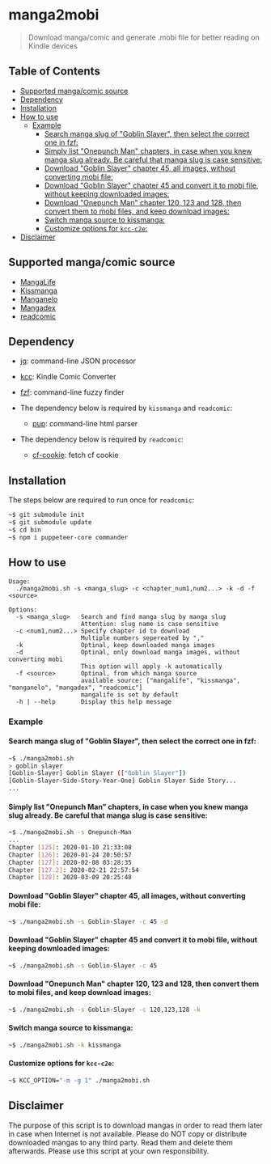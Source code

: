 # manga2mobi

> Download manga/comic and generate .mobi file for better reading on Kindle devices

## Table of Contents

- [Supported manga/comic source](#supported-mangacomic-source)
- [Dependency](#dependency)
- [Installation](#installation)
- [How to use](#how-to-use)
  - [Example](#example)
    - [Search manga slug of "Goblin Slayer", then select the correct one in fzf:](#search-manga-slug-of-goblin-slayer-then-select-the-correct-one-in-fzf)
    - [Simply list "Onepunch Man" chapters, in case when you knew manga slug already. Be careful that manga slug is case sensitive:](#simply-list-onepunch-man-chapters-in-case-when-you-knew-manga-slug-already-be-careful-that-manga-slug-is-case-sensitive)
    - [Download "Goblin Slayer" chapter 45, all images, without converting mobi file:](#download-goblin-slayer-chapter-45-all-images-without-converting-mobi-file)
    - [Download "Goblin Slayer" chapter 45 and convert it to mobi file, without keeping downloaded images:](#download-goblin-slayer-chapter-45-and-convert-it-to-mobi-file-without-keeping-downloaded-images)
    - [Download "Onepunch Man" chapter 120, 123 and 128, then convert them to mobi files, and keep download images:](#download-onepunch-man-chapter-120-123-and-128-then-convert-them-to-mobi-files-and-keep-download-images)
    - [Switch manga source to kissmanga:](#switch-manga-source-to-kissmanga)
    - [Customize options for `kcc-c2e`:](#customize-options-for-kcc-c2e)
- [Disclaimer](#disclaimer)

## Supported manga/comic source

- [MangaLife](https://manga4life.com/)
- [Kissmanga](https://kissmanga.org/)
- [Manganelo](https://manganelo.com/)
- [Mangadex](https://mangadex.org/)
- [readcomic](https://readcomiconline.to/)

## Dependency

- [jq](https://stedolan.github.io/jq/download/): command-line JSON processor
- [kcc](https://github.com/ciromattia/kcc): Kindle Comic Converter
- [fzf](https://github.com/junegunn/fzf): command-line fuzzy finder

- The dependency below is required by `kissmanga` and `readcomic`:

  - [pup](https://github.com/EricChiang/pup): command-line html parser

- The dependency below is required by `readcomic`:

  - [cf-cookie](https://github.com/KevCui/cf-cookie): fetch cf cookie

## Installation

The steps below are required to run once for `readcomic`:

```bash
~$ git submodule init
~$ git submodule update
~$ cd bin
~$ npm i puppeteer-core commander
```

## How to use

```
Usage:
  ./manga2mobi.sh -s <manga_slug> -c <chapter_num1,num2...> -k -d -f <source>

Options:
  -s <manga_slug>   Search and find manga slug by manga slug
                    Attention: slug name is case sensitive
  -c <num1,num2...> Specify chapter id to download
                    Multiple numbers sepereated by ","
  -k                Optinal, keep downloaded manga images
  -d                Optinal, only download manga images, without converting mobi
                    This option will apply -k automatically
  -f <source>       Optinal, from which manga source
                    available source: ["mangalife", "kissmanga", "manganelo", "mangadex", "readcomic"]
                    mangalife is set by default
  -h | --help       Display this help message
```

### Example

#### Search manga slug of "Goblin Slayer", then select the correct one in fzf:

```bash
~$ ./manga2mobi.sh
> goblin slayer
[Goblin-Slayer] Goblin Slayer (["Goblin Slayer"])
[Goblin-Slayer-Side-Story-Year-One] Goblin Slayer Side Story...
...
```

#### Simply list "Onepunch Man" chapters, in case when you knew manga slug already. Be careful that manga slug is case sensitive:

```bash
~$ ./manga2mobi.sh -s Onepunch-Man
...
Chapter [125]: 2020-01-10 21:33:08
Chapter [126]: 2020-01-24 20:50:57
Chapter [127]: 2020-02-08 03:28:35
Chapter [127.2]: 2020-02-21 22:57:54
Chapter [128]: 2020-03-09 20:25:48
```

#### Download "Goblin Slayer" chapter 45, all images, without converting mobi file:

```bash
~$ ./manga2mobi.sh -s Goblin-Slayer -c 45 -d
```

#### Download "Goblin Slayer" chapter 45 and convert it to mobi file, without keeping downloaded images:

```bash
~$ ./manga2mobi.sh -s Goblin-Slayer -c 45
```

#### Download "Onepunch Man" chapter 120, 123 and 128, then convert them to mobi files, and keep download images:

```bash
~$ ./manga2mobi.sh -s Goblin-Slayer -c 120,123,128 -k
```

#### Switch manga source to kissmanga:

```bash
~$ ./manga2mobi.sh -k kissmanga
```

#### Customize options for `kcc-c2e`:

```bash
~$ KCC_OPTION="-m -g 1" ./manga2mobi.sh
```

## Disclaimer

The purpose of this script is to download mangas in order to read them later in case when Internet is not available. Please do NOT copy or distribute downloaded mangas to any third party. Read them and delete them afterwards. Please use this script at your own responsibility.
